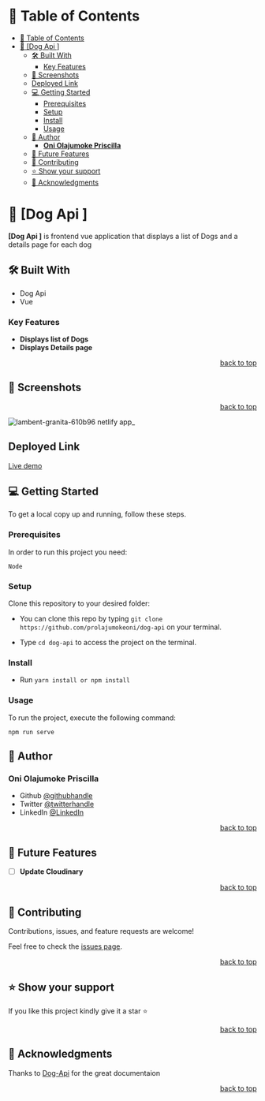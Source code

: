 <a name="readme-top"></a>

# 📗 Table of Contents

- [📗 Table of Contents](#-table-of-contents)
- [📖 \[Dog Api \] ](#-dog-api--)
	- [🛠 Built With ](#-built-with-)
		- [Key Features ](#key-features-)
	- [🎥 Screenshots ](#-screenshots-)
	- [Deployed Link ](#deployed-link-)
	- [💻 Getting Started ](#-getting-started-)
		- [Prerequisites](#prerequisites)
		- [Setup](#setup)
		- [Install](#install)
		- [Usage](#usage)
	- [👥 Author ](#-author-)
		- [**Oni Olajumoke Priscilla**](#oni-olajumoke-priscilla)
	- [🔭 Future Features ](#-future-features-)
	- [🤝 Contributing ](#-contributing-)
	- [⭐️ Show your support ](#️-show-your-support-)
	- [🙏 Acknowledgments ](#-acknowledgments-)

<!-- PROJECT DESCRIPTION -->

# 📖 [Dog Api ] <a name="about-project"></a>
 
**[Dog Api ]** is frontend vue  application that displays a list of Dogs and a details page for each dog
## 🛠 Built With <a name="built-with"></a>

- Dog Api
- Vue



<!-- Features -->

### Key Features <a name="key-features"></a>
 

- **Displays list of Dogs** 
- **Displays Details page** 

<p align="right"><a href="#readme-top">back to top</a></p>
 
 
  
## 🎥 Screenshots <a name="screenshot"></a>
<p align="right"><a href="#readme-top">back to top</a></p>

![lambent-granita-610b96 netlify app_](https://github.com/prolajumokeoni/dog-api/assets/69638013/9042d9ac-f8f5-41bd-a49c-da1593c518db)

## Deployed Link <a name="Live Demo"></a>

[Live demo](https://lambent-granita-610b96.netlify.app/)


<!-- GETTING STARTED -->

## 💻 Getting Started <a name="getting-started"></a>
 

To get a local copy up and running, follow these steps.

### Prerequisites

In order to run this project you need:

`Node` 

### Setup

Clone this repository to your desired folder:

- You can clone this repo by typing `git clone https://github.com/prolajumokeoni/dog-api` on your terminal.

- Type `cd dog-api` to access the project on the terminal.

### Install



- Run `yarn install or npm install`
 
### Usage

To run the project, execute the following command:
 
` npm run serve `

 

## 👥 Author <a name="authors"></a>
 

### **Oni Olajumoke Priscilla**

- Github [@githubhandle](https://github.com/prolajumokeoni)
- Twitter [@twitterhandle](https://twitter.com/prolajumokeoni)
- LinkedIn [@LinkedIn](https://www.linkedin.com/in/prolajumokeoni)

<p align="right"><a href="#readme-top">back to top</a></p>

<!-- FUTURE FEATURES -->

## 🔭 Future Features <a name="future-features"></a>
 

- [ ] **Update Cloudinary**

<p align="right"><a href="#readme-top">back to top</a></p>

<!-- CONTRIBUTING -->

## 🤝 Contributing <a name="contributing"></a>

Contributions, issues, and feature requests are welcome!

Feel free to check the [issues page](../../issues/).

<p align="right"><a href="#readme-top">back to top</a></p>

<!-- SUPPORT -->

## ⭐️ Show your support <a name="support"></a> 

If you like this project kindly give it a star ⭐️

<p align="right"><a href="#readme-top">back to top</a></p>

<!-- ACKNOWLEDGEMENTS -->

## 🙏 Acknowledgments <a name="acknowledgements"></a>
 
 Thanks to [Dog-Api](https://dog.ceo/dog-api/) for the great documentaion


<p align="right"><a href="#readme-top">back to top</a></p>

 